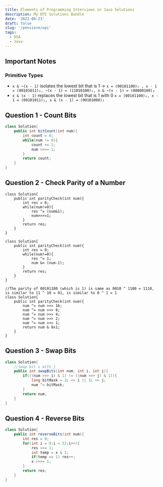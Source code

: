 ```yaml
---
title: Elements of Programming Interviews in Java Solutions
description: My EPI Solutions Bundle
date: '2022-08-23'
draft: false
slug: '/pensieve/epi'
tags:
  - DSA
  - Java
---
```


## Important Notes

### Primitive Types

- `x & ~(x - 1)` isolates the lowest bit that is 1 → `x = (00101100)₂ , x - 1 = (00101011)₂, ~(x - 1) = (11010100)₂, x & ~(x - 1) = (00000100)₂ `
- `x & (x - 1)` replaces the lowest bit that is 1 with 0 `x = (00101100)₂, x - 1 = (00101011)₂, x & (x - 1) = (00101000)₂`

## Question 1 - Count Bits

```java
class Solution{
    public int bitCount(int num){
        int count = 0;
        while(num != 0){
            count += 1;
            num >>>= 1;
        }
        return count;
    }
}
```

## Question 2 - Check Parity of a Number

```java:title=S1
class Solution{
    public int parityCheck(int num){
        int res = 0;
        while(num!=0){
            res ^= (num&1);
            num>>>=1;
        }
        return res;
    }
}
```

```java:title=S2
class Solution{
    public int parityCheck(int num){
        int res = 0;
        while(num!=0){
            res ^= 1;
            num &= (num-1);
        }
        return res;
    }
}
```

```java:title=S3
//The parity of 00101100 (which is 1) is same as 0010 ^ 1100 = 1110, is similar to 11 ^ 10 = 01, is similar to 0 ^ 1 = 1
class Solution{
    public int parityCheck(int num){
        num ^= num >>> 16;
        num ^= num >>> 8;
        num ^= num >>> 4;
        num ^= num >>> 2;
        num ^= num >>> 1;
        return num & 0x1;
    }
}
```

## Question 3 - Swap Bits

```java
class Solution{
    //swap bit i with j
    public int swapBits(int num, int i, int j){
        if(((num >>> i) & 1) != ((num >>> j) & 1)){
            long bitMask = 1L << i || 1L << j;
            num ^= bitMask;
        }
        return num;
    }
}
```

## Question 4 - Reverse Bits

```java
class Solution{
    public int reverseBits(int num){
        int res = 0;
        for(int i = 0;i < 32;i++){
            res <<= 1;
            int temp = x & 1;
            if(temp == 1) res++;
            x >>>= 1;
        }
        return res;
    }
}
```